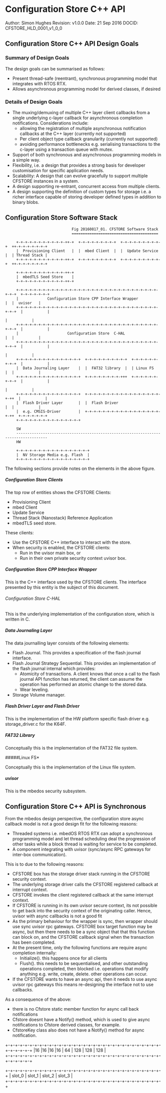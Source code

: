 # Configuration Store C++ API 
Author: Simon Hughes
Revision: v1.0.0
Date: 21 Sep 2016
DOCID: CFSTORE_HLD_0001_v1_0_0


## Configuration Store C++ API Design Goals


### Summary of Design Goals

The design goals can be summarised as follows:
- Present thread-safe (reentrant), synchronous programming model that
  integrates with RTOS RTX.
- Allows asynchronous programming model for derived classes, if desired


### Details of Design Goals

- The muxing/demuxing of multiple C++ layer client callbacks from a single
  underlying c-layer callback for asynchronous completion notifications.
  Considerations include:
	- allowing the registration of multiple asynchronous
      notification callbacks at the C++ layer (currently not supported)
    - Per client object type callback granularity (currently not supported)
    - avoiding performance bottlenecks e.g. serialising transactions to the
      c-layer using a transaction queue with mutex.
 - Support of both synchronous and asynchronous programming models in a simple
   way.
 - Flexibility, i.e. a design that provides a strong basis for developer
   customisation for specific application needs.
 - Scalability: A design that can evolve gracefully to support multiple
   CFSTORE instances in a system.
 - A design supporting re-entrant, concurrent access from multiple clients.
 - A design supporting the definition of custom types for storage i.e. a
   richer interface capable of storing developer defined types in addition
   to binary blobs.


## Configuration Store Software Stack


```
                              Fig 20160817_01. CFSTORE Software Stack
                              =======================================

     +-+-+-+-+-+-+-+-+-+-+-++-+  +-+-+-+-+-+-+-+-+  +-+-+-+-+-+-+-+-+-+  ++-+-+-+-+-+-+-+
     |  Provisioning Client   |  |  mbed Client  |  |  Update Service |  | Thread Stack |
     +-+-+-+-+-+-+-+-+-+-+-++-+  +-+-+-+-+-+-+-+-+  +-+-+-+-+-+-+-+-+-+  ++-+-+-+-+-+-+-+

     +-+-+-+-+-+-+-+-+-+-+-++-+
     |  mbedTLS Seed Store    |
     +-+-+-+-+-+-+-+-+-+-+-++-+

     +-+-+-+-+-+-+-+-+-+-+-+-+-+-+-+-+-+-+-+-+-+-+-+-+-+-+-+-+-+-+-+-+-+-+  +-+-+-+-+-+-+
     |             Configuration Store CPP Interface Wrapper             |  |  uvisor   |
     +-+-+-+-+-+-+-+-+-+-+-+-+-+-+-+-+-+-+-+-+-+-+-+-+-+-+-+-+-+-+-+-+-+-+  |           |
                                                                            |           |
     +-+-+-+-+-+-+-+-+-+-+-+-+-+-+-+-+-+-+-+-+-+-+-+-+-+-+-+-+-+-+-+-+-+-+  |           |
     |                      Configuration Store  C-HAL                   |  |           |
     +-+-+-+-+-+-+-+-+-+-+-+-+-+-+-+-+-+-+-+-+-+-+-+-+-+-+-+-+-+-+-+-+-+-+  |           |
                                                                            |           |
     +-+-+-+-+-+-+-+-+-+-+-+-+-+-+  +-+-+-+-+-+-+-+-+-+  +-+-+-+-+-+-+-+-+  |           |
     |  Data Journaling Layer    |  |  FAT32 library  |  | Linux FS      |  |           |
     +-+-+-+-+-+-+-+-+-+-+-+-+-+-+  +-+-+-+-+-+-+-+-+++  +-+-+-+-+-+-+-+-+  |           |
                                                                            |           |
     +-+-+-+-+-+-+-+-+-+-+-+-+-+-+  +-+-+-+-+-+-+-+-+-+-+-+-+-+-+-+-+-+-++  |           |
     |  Flash Driver Layer       |  |  Flash Driver                      |  |           |
     |  e.g. CMSIS-Driver        |  +-+-+-+-+-+-+-+-+-+-+-+-+-+-+-+-+-+-++  +-+-+-+-+-+-+
     +-+-+-+-+-+-+-+-+-+-+-+-+-+-+

     SW
     ------------------------------------------------------------------------------------
     HW

     +-+-+-+-+-+-+-+-+-+-+-+-+-+-+-+-+
     |  NV Storage Media e.g. Flash  |
     +-+-+-+-+-+-+-+-+-+-+-+-+-+-+-+-+

```

The following sections provide notes on the elements in the above figure.

##### Configuration Store Clients

The top row of entities shows the CFSTORE Clients:
- Provisioning Client
- mbed Client
- Update Service
- Thread Stack (Nanostack) Reference Application
- mbedTLS seed store.

These clients:
- Use the CFSTORE C++ interface to interact with the store.
- When security is enabled, the CFSTORE clients:
	- Run in the uvisor main box, or
    - Run in their own private security context uvisor box.


##### Configuration Store CPP Interface Wrapper

This is the C++ interface used by the CFSTORE clients. The interface presented by
this entity is the subject of this document.


###### Configuration Store C-HAL 

This is the underlying implementation of the configuration store, which is written in C.


##### Data Journaling Layer

The data journalling layer consists of the following elements:
- Flash Journal. This provides a specification of the flash journal interface.
- Flash Journal Strategy Sequential. This provides an implementation of the 
  flash journal internal which provides:
    - Atomicity of transactions. A client knows that once a call to the flash 
      journal API function has returned, the client can assume the operation
      has performed an atomic change to the stored data. 
    - Wear leveling. 
- Storage Volume manager.

##### Flash Driver Layer and Flash Driver

This is the implementation of the HW platform specific flash driver e.g.
storage_driver.c for the K64F.


##### FAT32 Library

Conceptually this is the implementation of the FAT32 file system.


#####Linux FS*

Conceptually this is the implementation of the Linux file system.


##### uvisor

This is the mbedos security subsystem. 


## Configuration Store C++ API is Synchronous

From the mbedos design perspective, the configuration store async callback 
model is not a good design fit for the following reasons:
- Threaded systems i.e. mbedOS RTOS RTX can adopt a synchronous programming 
  model and let thread scheduling deal the progression of other tasks
  while a block thread is waiting for service to be completed.
- A component integrating with uvisor (sync/async RPC gateways for
  inter-box communication).

This is to due to the following reasons:
- CFSTORE box has the storage driver stack running in the CFSTORE
  security context.
- The underlying storage driver calls the CFSTORE registered
  callback at interrupt context.
- CFSTORE invokes the client registered callback at the same interrupt
  context.
- If CFSTORE is running in its own uvisor secure context, its not
  possible to get back into the security context of the originating caller.
  Hence, uvisor with async callbacks is not a good fit
- As the primary behaviour for the wrapper is sync, then wrapper should
  use sync uvisor rpc gateways. CFSTORE box target function may be async,
  but then there needs to be a sync object that that this function
  can block on, and the CFSTORE callback signal when the transaction has
  been completed.
- At the present time, only the following functions are require async
  completion internally:
    - Initialize(). this happens once for all clients
    - Flush(). this needs to be sequentialised, and other outstanding operations completed, then
      blocked i.e. operations that modify anything e.g. write, create, delete. other operations
      can occur.
- If the CFSTORE wants to have an async api, then it needs to use async uvisor rpc gateways
  this means re-designing the interface not to use callbacks.

As a consequence of the above:
- there is no Cfstore static member function for async call back notifications
- Cfstore doesnt have a Notify() method, which is used to give async notifications
  to Cfstore derived classes, for example.
- CfstoreKey class also does not have a Notify() method for async notification.



 +-+-+-+-+-+-+-+-+-+-+-+-+-+-+-+-+-+-+-+-+-+-+-+-+-+-+-+-+-+-+-+-+-+-+-+-+-+
 |16 |16 |16 |16 |   64    |      128      |      128      |      128      |      
 +-+-+-+-+-+-+-+-+-+-+-+-+-+-+-+-+-+-+-+-+-+-+-+-+-+-+-+-+-+-+-+-+-+-+-+-+-+

 +-+-+-+-+-+-+-+-+-+-+-+-+-+-+-+-+-+-+-+-+-+-+-+-+-+-+-+-+-+-+-+-+
 |     slot_0    |    slot_1     |   slot_2      |    slot_3     |      
 +-+-+-+-+-+-+-+-+-+-+-+-+-+-+-+-+-+-+-+-+-+-+-+-+-+-+-+-+-+-+-+-+
 
 
 